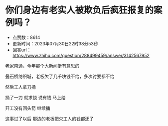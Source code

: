 # 你们身边有老实人被欺负后疯狂报复的案例吗？
- 点赞数：8614
- 更新时间：2023年07月30日22时38分53秒
- 回答url：https://www.zhihu.com/question/288499459/answer/3142567952
<body>
 <p data-pid="xR2A4Jio">老家南通，今年那个大新闻挺有意思的</p>
 <p data-pid="bV1LAm02">叠石桥纺织城，老板欠了几千块钱不给，多次讨要都不给</p>
 <p data-pid="WzYhxIXN">然后工人拿刀捅</p>
 <p data-pid="tP1YWJs8">捅了一刀 就求饶 说有钱 马上给</p>
 <p data-pid="jBvz-MOi">开工没有回头箭 继续捅</p>
 <p data-pid="E0lTxXS_">这事过了以后 那边的老板把欠工人的钱都还了</p>
</body>